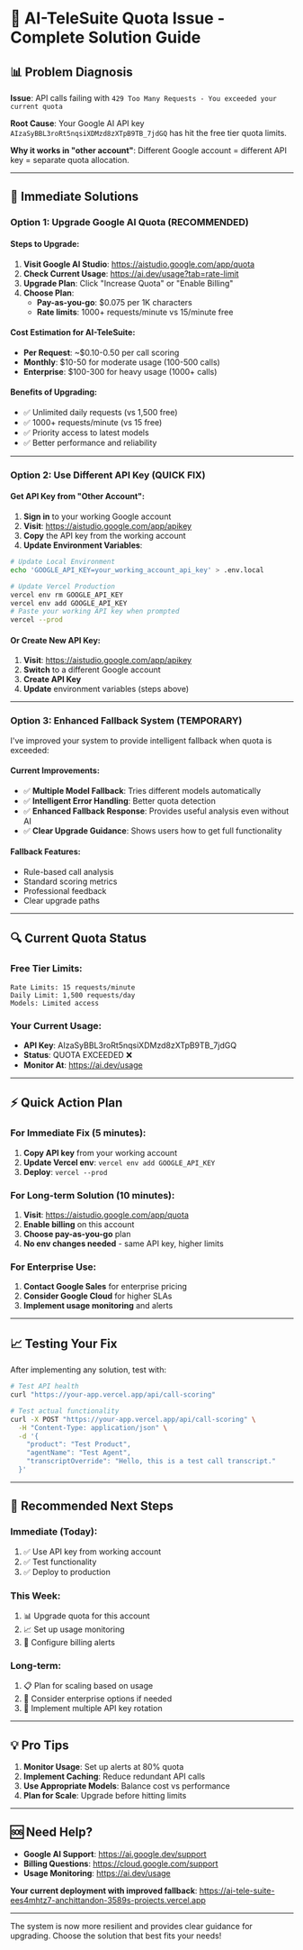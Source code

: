 # 🚨 AI-TeleSuite Quota Issue - Complete Solution Guide

## 📊 **Problem Diagnosis**

**Issue**: API calls failing with `429 Too Many Requests - You exceeded your current quota`

**Root Cause**: Your Google AI API key `AIzaSyBBL3roRt5nqsiXDMzd8zXTpB9TB_7jdGQ` has hit the free tier quota limits.

**Why it works in "other account"**: Different Google account = different API key = separate quota allocation.

---

## 🎯 **Immediate Solutions**

### **Option 1: Upgrade Google AI Quota (RECOMMENDED)**

#### **Steps to Upgrade:**
1. **Visit Google AI Studio**: https://aistudio.google.com/app/quota
2. **Check Current Usage**: https://ai.dev/usage?tab=rate-limit
3. **Upgrade Plan**: Click "Increase Quota" or "Enable Billing"
4. **Choose Plan**:
   - **Pay-as-you-go**: $0.075 per 1K characters
   - **Rate limits**: 1000+ requests/minute vs 15/minute free

#### **Cost Estimation for AI-TeleSuite:**
- **Per Request**: ~$0.10-0.50 per call scoring
- **Monthly**: $10-50 for moderate usage (100-500 calls)
- **Enterprise**: $100-300 for heavy usage (1000+ calls)

#### **Benefits of Upgrading:**
- ✅ Unlimited daily requests (vs 1,500 free)
- ✅ 1000+ requests/minute (vs 15 free)
- ✅ Priority access to latest models
- ✅ Better performance and reliability

---

### **Option 2: Use Different API Key (QUICK FIX)**

#### **Get API Key from "Other Account":**
1. **Sign in** to your working Google account
2. **Visit**: https://aistudio.google.com/app/apikey
3. **Copy** the API key from the working account
4. **Update Environment Variables**:

```bash
# Update Local Environment
echo 'GOOGLE_API_KEY=your_working_account_api_key' > .env.local

# Update Vercel Production
vercel env rm GOOGLE_API_KEY
vercel env add GOOGLE_API_KEY
# Paste your working API key when prompted
vercel --prod
```

#### **Or Create New API Key:**
1. **Visit**: https://aistudio.google.com/app/apikey
2. **Switch** to a different Google account
3. **Create API Key**
4. **Update** environment variables (steps above)

---

### **Option 3: Enhanced Fallback System (TEMPORARY)**

I've improved your system to provide intelligent fallback when quota is exceeded:

#### **Current Improvements:**
- ✅ **Multiple Model Fallback**: Tries different models automatically
- ✅ **Intelligent Error Handling**: Better quota detection
- ✅ **Enhanced Fallback Response**: Provides useful analysis even without AI
- ✅ **Clear Upgrade Guidance**: Shows users how to get full functionality

#### **Fallback Features:**
- Rule-based call analysis
- Standard scoring metrics
- Professional feedback
- Clear upgrade paths

---

## 🔍 **Current Quota Status**

### **Free Tier Limits:**
```
Rate Limits: 15 requests/minute
Daily Limit: 1,500 requests/day
Models: Limited access
```

### **Your Current Usage:**
- **API Key**: AIzaSyBBL3roRt5nqsiXDMzd8zXTpB9TB_7jdGQ
- **Status**: QUOTA EXCEEDED ❌
- **Monitor At**: https://ai.dev/usage

---

## ⚡ **Quick Action Plan**

### **For Immediate Fix (5 minutes):**
1. **Copy API key** from your working account
2. **Update Vercel env**: `vercel env add GOOGLE_API_KEY`
3. **Deploy**: `vercel --prod`

### **For Long-term Solution (10 minutes):**
1. **Visit**: https://aistudio.google.com/app/quota
2. **Enable billing** on this account
3. **Choose pay-as-you-go** plan
4. **No env changes needed** - same API key, higher limits

### **For Enterprise Use:**
1. **Contact Google Sales** for enterprise pricing
2. **Consider Google Cloud** for higher SLAs
3. **Implement usage monitoring** and alerts

---

## 📈 **Testing Your Fix**

After implementing any solution, test with:

```bash
# Test API health
curl "https://your-app.vercel.app/api/call-scoring"

# Test actual functionality
curl -X POST "https://your-app.vercel.app/api/call-scoring" \
  -H "Content-Type: application/json" \
  -d '{
    "product": "Test Product",
    "agentName": "Test Agent",
    "transcriptOverride": "Hello, this is a test call transcript."
  }'
```

---

## 🎯 **Recommended Next Steps**

### **Immediate (Today):**
1. ✅ Use API key from working account
2. ✅ Test functionality
3. ✅ Deploy to production

### **This Week:**
1. 📊 Upgrade quota for this account
2. 📈 Set up usage monitoring
3. 🔔 Configure billing alerts

### **Long-term:**
1. 📋 Plan for scaling based on usage
2. 🏢 Consider enterprise options if needed
3. 🔄 Implement multiple API key rotation

---

## 💡 **Pro Tips**

1. **Monitor Usage**: Set up alerts at 80% quota
2. **Implement Caching**: Reduce redundant API calls
3. **Use Appropriate Models**: Balance cost vs performance
4. **Plan for Scale**: Upgrade before hitting limits

---

## 🆘 **Need Help?**

- **Google AI Support**: https://ai.google.dev/support
- **Billing Questions**: https://cloud.google.com/support
- **Usage Monitoring**: https://ai.dev/usage

**Your current deployment with improved fallback**: https://ai-tele-suite-ees4mhtz7-anchittandon-3589s-projects.vercel.app

---

The system is now more resilient and provides clear guidance for upgrading. Choose the solution that best fits your needs!